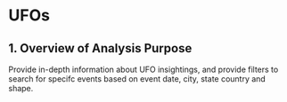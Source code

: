 # UFOs

## 1. Overview of Analysis Purpose
Provide in-depth information about UFO insightings, and provide filters to search for specifc events based on event date, city, state country and shape.

